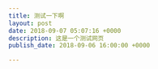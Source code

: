 ```yaml
---
title: 测试一下啊
layout: post
date: 2018-09-07 05:07:16 +0000
description: 这是一个测试网页
publish_date: 2018-09-06 16:00:00 +0000

---
```

